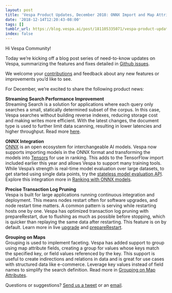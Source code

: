 ```yaml
---
layout: post
title: 'Vespa Product Updates, December 2018: ONNX Import and Map Attribute Grouping'
date: '2018-12-14T12:20:43-08:00'
tags: []
tumblr_url: https://blog.vespa.ai/post/181105335071/vespa-product-updates-december-2018-onnx-import
index: false
---
```

Hi Vespa Community!

Today we’re kicking off a blog post series of need-to-know updates on Vespa, summarizing the features and fixes detailed in [Github issues](https://github.com/vespa-engine/vespa/issues).

We welcome your [contributions](https://github.com/vespa-engine/vespa/blob/master/CONTRIBUTING.md) and feedback about any new features or improvements you’d like to see.

For December, we’re excited to share the following product news:

**Streaming Search Performance Improvement**  
Streaming Search is a solution for applications where each query only searches a small, statically determined subset of the corpus. In this case, Vespa searches without building reverse indexes, reducing storage cost and making writes more efficient. With the latest changes, the document type is used to further limit data scanning, resulting in lower latencies and higher throughput. Read more [here](https://docs.vespa.ai/documentation/streaming-search.html).

**ONNX Integration**  
[ONNX](https://onnx.ai/) is an open ecosystem for interchangeable AI models. Vespa now supports importing models in the ONNX format and transforming the models into [Tensors](https://docs.vespa.ai/documentation/tensor-user-guide.html) for use in ranking. This adds to the TensorFlow import included earlier this year and allows Vespa to support many training tools. While Vespa’s strength is real-time model evaluation over large datasets, to get started using single data points, try the [stateless model evaluation API](https://docs.vespa.ai/documentation/stateless-model-evaluation.html). Explore this integration more in [Ranking with ONNX models](https://docs.vespa.ai/documentation/onnx.html).

**Precise Transaction Log Pruning**  
Vespa is built for large applications running continuous integration and deployment. This means nodes restart often for software upgrades, and node restart time matters. A common pattern is serving while restarting hosts one by one. Vespa has optimized transaction log pruning with prepareRestart, due to flushing as much as possible before stopping, which is quicker than replaying the same data after restarting. This feature is on by default. Learn more in live [upgrade](https://docs.vespa.ai/documentation/operations/live-upgrade.html) and [prepareRestart](https://docs.vespa.ai/documentation/reference/vespa-cmdline-tools.html#vespa-proton-cmd).

**Grouping on Maps**  
Grouping is used to implement faceting. Vespa has added support to group using map attribute fields, creating a group for values whose keys match the specified key, or field values referenced by the key. This support is useful to create indirections and relations in data and is great for use cases with structured data like e-commerce. Leverage key values instead of field names to simplify the search definition. Read more in [Grouping on Map Attributes](https://docs.vespa.ai/documentation/reference/grouping-syntax.html).

Questions or suggestions? [Send us a tweet](https://twitter.com/vespaengine) or an [email](mailto:info@vespa.ai).

